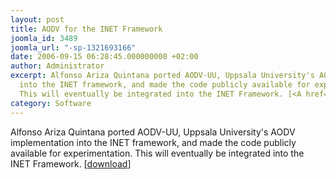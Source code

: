 ```yaml
---
layout: post
title: AODV for the INET Framework
joomla_id: 3489
joomla_url: "-sp-1321693166"
date: 2006-09-15 06:28:45.000000000 +02:00
author: Administrator
excerpt: Alfonso Ariza Quintana ported AODV-UU, Uppsala University's AODV implementation
  into the INET framework, and made the code publicly available for experimentation.
  This will eventually be integrated into the INET Framework. [<A href="index.php?option=com_docman&task=doc_details&gid=2089">download</A>]
category: Software
---
```

Alfonso Ariza Quintana ported AODV-UU, Uppsala University's AODV implementation into the INET framework, and made the code publicly available for experimentation. This will eventually be integrated into the INET Framework. [<A href="index.php?option=com_docman&task=doc_details&gid=2089">download</A>]
